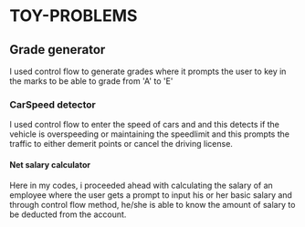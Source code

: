 # TOY-PROBLEMS
## Grade generator
I used control flow to generate grades where it prompts the user to key in the marks to be able to grade from 'A' to 'E'
### CarSpeed detector
I used control flow to enter the speed of cars and and this detects if the vehicle is overspeeding or maintaining the speedlimit and this prompts the traffic to either demerit points or cancel the driving license.
#### Net salary calculator
Here in my codes, i proceeded ahead with calculating the salary of an employee where the user gets a prompt to input his or her basic salary and through control flow method, he/she is able to know the amount of salary to be deducted from the account.